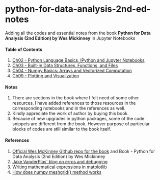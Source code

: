 # python-for-data-analysis-2nd-ed-notes

Adding all the codes and essential notes from the book **Python for Data Analysis (2nd Edition) by Wes Mickinney** in Jupyter Notebooks

#### Table of Contents  
1. [Ch02 - Python Language Basics, IPython and Jupyter Notebooks](https://github.com/PalashSharma15/python-for-data-analysis-2nd-ed-notes/blob/master/ch02/ch02.ipynb)  
2. [Ch03 - Built-in Data Structures, Functions, and Files](https://github.com/PalashSharma15/python-for-data-analysis-2nd-ed-notes/blob/master/ch03/ch03.ipynb)
3. [Ch04 - Numpy Basics: Arrays and Vectorized Computation](https://github.com/PalashSharma15/python-for-data-analysis-2nd-ed-notes/blob/master/ch04/ch04.ipynb)
8. [Ch09 - Plotting and Visualization](https://github.com/PalashSharma15/python-for-data-analysis-2nd-ed-notes/blob/master/ch09/ch09.ipynb)

#### Notes
1. There are sections in the book where I felt need of some other resources, I have added references to those resources in the corresponding notebooks and in the references as well.
2. Kindly appreciate the work of author by buying this book.
3. Because of new upgrades in python packages, some of the code snippets are different from the book. However purpose of particular blocks of codes are still similar to the book itself. 

#### References
1. [Official Wes McKinney Github repo for the book](https://github.com/wesm/pydata-book) and Book - Python for Data Analysis (2nd Edition) by Wes Mickinney
2. [Jake VanderPlas' blog on erros and debugging](https://jakevdp.github.io/PythonDataScienceHandbook/01.06-errors-and-debugging.html#Partial-list-of-debugging-commands)
3. [Writing mathematical expressions in matplotlib](https://matplotlib.org/3.1.3/tutorials/text/mathtext.html)
4. [How does numpy meshgrid() method works](https://www.geeksforgeeks.org/numpy-meshgrid-function/)
